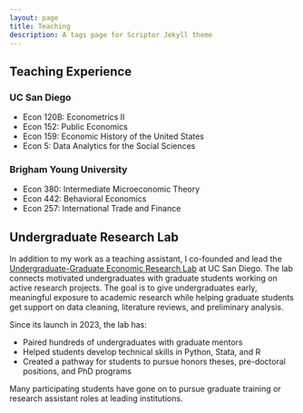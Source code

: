 ```yaml
---
layout: page
title: Teaching
description: A tags page for Scriptor Jekyll theme
---
```

## Teaching Experience
### UC San Diego
+ Econ 120B: Econometrics II
+ Econ 152: Public Economics
+ Econ 159: Economic History of the United States
+ Econ 5: Data Analytics for the Social Sciences

### Brigham Young University
+ Econ 380: Intermediate Microeconomic Theory
+ Econ 442: Behavioral Economics
+ Econ 257: International Trade and Finance

## Undergraduate Research Lab
In addition to my work as a teaching assistant, I co-founded and lead the [Undergraduate-Graduate Economic Research Lab](https://economics.ucsd.edu/undergraduate-program/resources/undergraduate-graduate-research-lab/index.html) at UC San Diego. The lab connects motivated undergraduates with graduate students working on active research projects. The goal is to give undergraduates early, meaningful exposure to academic research while helping graduate students get support on data cleaning, literature reviews, and preliminary analysis.

Since its launch in 2023, the lab has:

+ Paired hundreds of undergraduates with graduate mentors
+ Helped students develop technical skills in Python, Stata, and R
+ Created a pathway for students to pursue honors theses, pre-doctoral positions, and PhD programs

Many participating students have gone on to pursue graduate training or research assistant roles at leading institutions.
